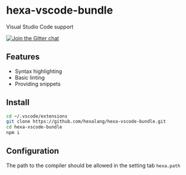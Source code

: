 # hexa-vscode-bundle

Visual Studio Code support

[![Join the Gitter chat](https://badges.gitter.im/hexalang/hexalang.svg)](https://gitter.im/hexalang/VSCode?utm_source=share-link&utm_medium=link&utm_campaign=share-link)

## Features

 - Syntax highlighting
 - Basic linting
 - Providing snippets

## Install

```sh
cd ~/.vscode/extensions
git clone https://github.com/hexalang/hexa-vscode-bundle.git
cd hexa-vscode-bundle
npm i
```

## Configuration

The path to the compiler should be allowed in the setting tab `hexa.path`
